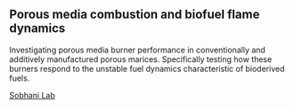 ## Porous media combustion and biofuel flame dynamics

Investigating porous media burner performance in conventionally and additively manufactured porous marices. Specifically testing how these burners respond to the unstable fuel dynamics characteristic of bioderived fuels.

[Sobhani Lab](https://www.sobhanilab.com/)

